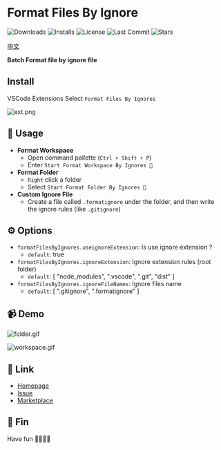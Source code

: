 # Format Files By Ignore

<p>
  <img alt="Downloads" src="https://img.shields.io/visual-studio-marketplace/d/xiaohuohumax.format-files-by-ignores">
  <img alt="Installs" src="https://img.shields.io/visual-studio-marketplace/i/xiaohuohumax.format-files-by-ignores">
  <img alt="License" src="https://img.shields.io/github/license/xiaohuohumax/format-files-by-ignores.svg"/>
  <img alt="Last Commit" src="https://img.shields.io/github/last-commit/xiaohuohumax/format-files-by-ignores.svg"/>
  <img alt="Stars" src="https://img.shields.io/github/stars/xiaohuohumax/format-files-by-ignores.svg"/>
</p>

[中文](./README_CN.md)

**Batch Format file by ignore file**

## Install

VSCode Extensions Select `Format Files By Ignores`

![ext.png](https://cdn.jsdelivr.net/gh/xiaohuohumax/format-files-by-ignores/images/ext.png)

## 📄 Usage

- **Format Workspace**
  - Open command pallette (`Ctrl + Shift + P`)
  - Enter `Start Format Workspace By Ignores 📂`
- **Format Folder**
  - `Right` click a folder
  - Select `Start Format Folder By Ignores 📂`
- **Custom Ignore File**
  - Create a file called `.formatignore` under the folder, and then write the ignore rules (like `.gitignore`)

## ⚙ Options

- `formatFilesByIgnores.useignoreExtension`: Is use ignore extension ?
  - `default`: true
- `formatFilesByIgnores.ignoreExtension`: Ignore extension rules (root folder)
  - `default`: [ "node_modules", ".vscode", ".git", "dist" ]
- `formatFilesByIgnores.ignoreFileNames`: Ignore files name
  - `default`: [ ".gitignore", ".formatignore" ]

## 📹 Demo

![folder.gif](https://cdn.jsdelivr.net/gh/xiaohuohumax/format-files-by-ignores/images/folder.gif)

![workspace.gif](https://cdn.jsdelivr.net/gh/xiaohuohumax/format-files-by-ignores/images/workspace.gif)
  
## 🔗 Link

- [Homepage](https://github.com/xiaohuohumax/format-files-by-ignores#readme)
- [Issue](https://github.com/xiaohuohumax/format-files-by-ignores/issues)
- [Marketplace](https://marketplace.visualstudio.com/items?itemName=xiaohuohumax.format-files-by-ignores)

## 🎉 Fin

Have fun 🎉🎉🎉🎉